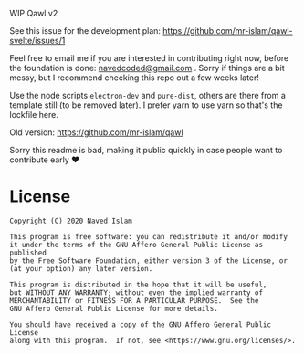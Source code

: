 WIP Qawl v2

See this issue for the development plan: https://github.com/mr-islam/qawl-svelte/issues/1

Feel free to email me if you are interested in contributing right now, before the foundation is done: navedcoded@gmail.com . Sorry if things are a bit messy, but I recommend checking this repo out a few weeks later!

Use the node scripts `electron-dev` and `pure-dist`, others are there from a template still (to be removed later). I prefer yarn to use yarn so that's the lockfile here.

Old version: https://github.com/mr-islam/qawl

Sorry this readme is bad, making it public quickly in case people want to contribute early ♥

# License

    Copyright (C) 2020 Naved Islam

    This program is free software: you can redistribute it and/or modify
    it under the terms of the GNU Affero General Public License as published
    by the Free Software Foundation, either version 3 of the License, or
    (at your option) any later version.

    This program is distributed in the hope that it will be useful,
    but WITHOUT ANY WARRANTY; without even the implied warranty of
    MERCHANTABILITY or FITNESS FOR A PARTICULAR PURPOSE.  See the
    GNU Affero General Public License for more details.

    You should have received a copy of the GNU Affero General Public License
    along with this program.  If not, see <https://www.gnu.org/licenses/>.

